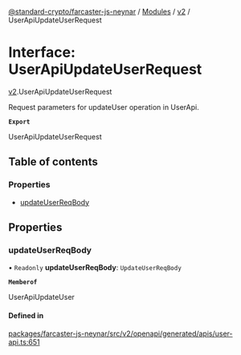 [@standard-crypto/farcaster-js-neynar](../README.md) / [Modules](../modules.md) / [v2](../modules/v2.md) / UserApiUpdateUserRequest

# Interface: UserApiUpdateUserRequest

[v2](../modules/v2.md).UserApiUpdateUserRequest

Request parameters for updateUser operation in UserApi.

**`Export`**

UserApiUpdateUserRequest

## Table of contents

### Properties

- [updateUserReqBody](v2.UserApiUpdateUserRequest.md#updateuserreqbody)

## Properties

### updateUserReqBody

• `Readonly` **updateUserReqBody**: `UpdateUserReqBody`

**`Memberof`**

UserApiUpdateUser

#### Defined in

[packages/farcaster-js-neynar/src/v2/openapi/generated/apis/user-api.ts:651](https://github.com/standard-crypto/farcaster-js/blob/main/packages/farcaster-js-neynar/src/v2/openapi/generated/apis/user-api.ts#L651)
